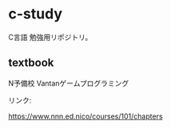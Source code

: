 # c-study

C言語 勉強用リポジトリ。

## textbook

N予備校 Vantanゲームプログラミング

リンク:

https://www.nnn.ed.nico/courses/101/chapters
